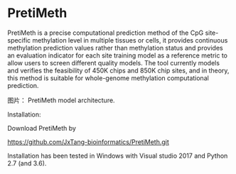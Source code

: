# PretiMeth
PretiMeth is a precise computational prediction method of the CpG site-specific methylation level in multiple tissues or cells, it provides 
continuous methylation prediction values rather than methylation status and provides an evaluation indicator for each site training model 
as a reference metric to allow users to screen different quality models.
The tool currently models and verifies the feasibility of 450K chips and 850K chip sites, and in theory, this method is suitable for whole-genome methylation 
computational prediction.

图片：
PretiMeth model architecture.

Installation:

Download PretiMeth by

https://github.com/JxTang-bioinformatics/PretiMeth.git

Installation has been tested in Windows with Visual studio 2017 and Python 2.7 (and 3.6).

